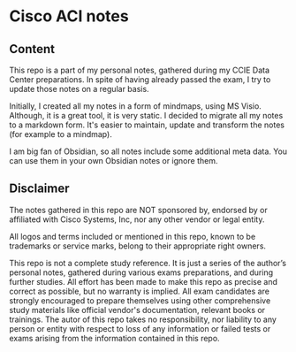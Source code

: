 # Cisco ACI notes

## Content

This repo is a part of my personal notes, gathered during my CCIE Data Center preparations. In spite of having already passed the exam, I try to update those notes on a regular basis.

Initially, I created all my notes in a form of mindmaps, using MS Visio. Although, it is a great tool, it is very static. I decided to migrate all my notes to a markdown form. It's easier to maintain, update and transform the notes (for example to a mindmap).

I am big fan of Obsidian, so all notes include some additional meta data. You can use them in your own Obsidian notes or ignore them.

## Disclaimer

The notes gathered in this repo are NOT sponsored by, endorsed by or affiliated with Cisco Systems, Inc, nor any other vendor or legal entity.

All logos and terms included or mentioned in this repo, known to be trademarks or service marks, belong to their appropriate right owners.

This repo is not a complete study reference. It is just a series of the author’s personal notes, gathered during various exams preparations, and during further studies. All effort has been made to make this repo as precise and correct as possible, but no warranty is implied. All exam candidates are strongly encouraged to prepare themselves using other comprehensive study materials like official vendor's documentation, relevant books or trainings. The autor of this repo takes no responsibility, nor liability to any person or entity with respect to loss of any information or failed tests or exams arising from the information contained in this repo.

